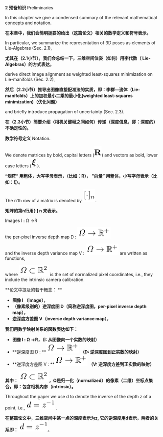 **2 预备知识** Preliminaries

In this chapter we give a condensed summary of the relevant mathematical concepts and notation.

**在本章中，我们会简明扼要的给出（这篇论文）相关的数学定义和符号表示。**

In particular, we summarize the representation of 3D poses as elements of Lie-Algebras \(Sec. 2.1\),

**尤其在（2.1小节），我们会总结一下，三维空间位姿（如何）用李代数（ Lie-Algebras）的方式表达。**

derive direct image alignment as weighted least-squares minimization on Lie-manifolds \(Sec. 2.2\),

**然后（2.2小节）推导出图像直接配准法的实质，即：李群—流体（Lie-manifolds）上的加权最小二乘的最小化\(weighted least-squares minimization\)（优化问题）**

and briefly introduce propagation of uncertainty \(Sec. 2.3\).

**在（2.3小节）简要介绍（相机关键帧之间如何）传递（深度信息，即：深度的）不确定性的。**

**数学符号定义** Notation.

We denote matrices by bold, capital letters \(![](/assets/math_21.png)\) and vectors as bold, lower case letters \(![](/assets/math_22.png)\).

**“矩阵” 用粗体，大写字母表示，（比如：R）， ”向量” 用粗体，小写字母表示（比如：ξ）。**

The n’th row of a matrix is denoted by ![](/assets/math_20.png).

**矩阵的第n行用\[·\] n 来表示。**

Images I : Ω →R

the per-pixel inverse depth map D :  ![](/assets/math_1.png)

and the inverse depth variance map V :  ![](/assets/math_1.png) are written as functions,

where ![](/assets/math_2.png) is the set of normalized pixel coordinates, i.e., they include the intrinsic camera calibration.

**论文中提及的若干概念： **

* **图像 I （Image），**
* **（像素级别的）逆深度图 D（简称逆深度图，per-pixel inverse depth map），**
* **逆深度方差图 V（inverse depth variance map），**

**我们用数学映射关系的函数表达如下：**

* **图像 I : Ω →R，（I: 从图像向一个实数的映射）**
* **逆深度图 D :  **![](/assets/math_1.png)   **（D: 逆深度图到正实数的映射）**
* **逆深度方差图 V : **![](/assets/math_1.png) **（V: 逆深度方差到正实数的映射）**

**其中： **![](/assets/math_2.png)**，Ω是归一化（normalized）的像素（二维）坐标点集合，即：包含相机内参（intrinsic）。**

Throughout the paper we use d to denote the inverse of the depth z of a point, i.e.,![](/assets/math_3.png) .

**在整篇论文中，三维空间中某一点的深度表示为z, 它的逆深度用d表示，两者的关系即：**![](/assets/math_3.png)。

